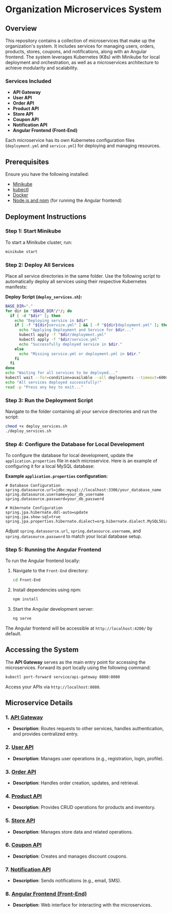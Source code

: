 # Organization Microservices System

## Overview

This repository contains a collection of microservices that make up the organization's system. It includes services for managing users, orders, products, stores, coupons, and notifications, along with an Angular frontend. The system leverages Kubernetes (K8s) with Minikube for local deployment and orchestration, as well as a microservices architecture to achieve modularity and scalability.

### Services Included
- **API Gateway**
- **User API**
- **Order API**
- **Product API**
- **Store API**
- **Coupon API**
- **Notification API**
- **Angular Frontend (Front-End)**

Each microservice has its own Kubernetes configuration files (`deployment.yml` and `service.yml`) for deploying and managing resources.

## Prerequisites

Ensure you have the following installed:
- [Minikube](https://minikube.sigs.k8s.io/docs/)
- [kubectl](https://kubernetes.io/docs/tasks/tools/)
- [Docker](https://docs.docker.com/get-docker/)
- [Node.js and npm](https://nodejs.org/) (for running the Angular frontend)

## Deployment Instructions

### Step 1: Start Minikube

To start a Minikube cluster, run:

```bash
minikube start
```

### Step 2: Deploy All Services

Place all service directories in the same folder. Use the following script to automatically deploy all services using their respective Kubernetes manifests:

**Deploy Script (`deploy_services.sh`):**

```bash
BASE_DIR="." 
for dir in "$BASE_DIR"/*/; do
  if [ -d "$dir" ]; then
    echo "Deploying service in $dir"
    if [ -f "${dir}service.yml" ] && [ -f "${dir}deployment.yml" ]; then
      echo "Applying Deployment and Service for $dir..."
      kubectl apply -f "$dir/deployment.yml"
      kubectl apply -f "$dir/service.yml"
      echo "Successfully deployed service in $dir."
    else
      echo "Missing service.yml or deployment.yml in $dir."
    fi
  fi
done
echo "Waiting for all services to be deployed..."
kubectl wait --for=condition=available --all deployments --timeout=600s
echo "All services deployed successfully!"
read -p "Press any key to exit..."
```

### Step 3: Run the Deployment Script

Navigate to the folder containing all your service directories and run the script:

```bash
chmod +x deploy_services.sh
./deploy_services.sh
```

### Step 4: Configure the Database for Local Development

To configure the database for local development, update the `application.properties` file in each microservice. Here is an example of configuring it for a local MySQL database:

**Example `application.properties` configuration:**

```properties
# Database Configuration
spring.datasource.url=jdbc:mysql://localhost:3306/your_database_name
spring.datasource.username=your_db_username
spring.datasource.password=your_db_password

# Hibernate Configuration
spring.jpa.hibernate.ddl-auto=update
spring.jpa.show-sql=true
spring.jpa.properties.hibernate.dialect=org.hibernate.dialect.MySQL5Dialect
```

Adjust `spring.datasource.url`, `spring.datasource.username`, and `spring.datasource.password` to match your local database setup.

### Step 5: Running the Angular Frontend

To run the Angular frontend locally:

1. Navigate to the `Front-End` directory:
   ```bash
   cd Front-End
   ```

2. Install dependencies using npm:
   ```bash
   npm install
   ```

3. Start the Angular development server:
   ```bash
   ng serve
   ```

The Angular frontend will be accessible at `http://localhost:4200/` by default.

## Accessing the System

The **API Gateway** serves as the main entry point for accessing the microservices. Forward its port locally using the following command:

```bash
kubectl port-forward service/api-gateway 8080:8080
```

Access your APIs via `http://localhost:8080`.


## Microservice Details 
### 1. [API Gateway](./API-Gateway)
- **Description**: Routes requests to other services, handles authentication, and provides centralized entry.

### 2. [User API](./User-Api)
- **Description**: Manages user operations (e.g., registration, login, profile).

### 3. [Order API](./Order-API)
- **Description**: Handles order creation, updates, and retrieval.

### 4. [Product API](./Product-Api)
- **Description**: Provides CRUD operations for products and inventory.

### 5. [Store API](./Store-Api)
- **Description**: Manages store data and related operations.

### 6. [Coupon API](./Coupon-API)
- **Description**: Creates and manages discount coupons.

### 7. [Notification API](./Notfication-API)
- **Description**: Sends notifications (e.g., email, SMS).

### 8. [Angular Frontend (Front-End)](./Front-End)
- **Description**: Web interface for interacting with the microservices.
